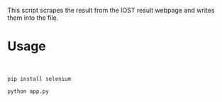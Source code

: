This script scrapes the result from the IOST result webpage and writes them into the file.

<h1>Usage</h1> <br/>

```pip install selenium```

```python app.py```
